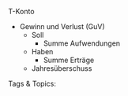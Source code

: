  T-Konto
  - Gewinn und Verlust (GuV)
    - Soll
      - Summe Aufwendungen
    - Haben
      - Summe Erträge
    - Jahresüberschuss

   Tags & Topics:
   